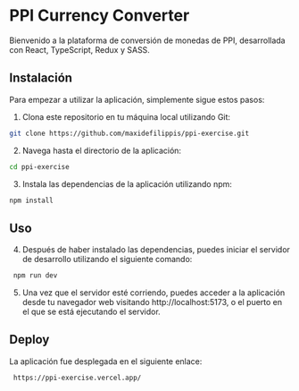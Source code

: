 # PPI Currency Converter

Bienvenido a la plataforma de conversión de monedas de PPI, desarrollada con React, TypeScript, Redux y SASS.

## Instalación

Para empezar a utilizar la aplicación, simplemente sigue estos pasos:

1. Clona este repositorio en tu máquina local utilizando Git:

```bash
git clone https://github.com/maxidefilippis/ppi-exercise.git

```

2. Navega hasta el directorio de la aplicación:

```bash
cd ppi-exercise
```

3. Instala las dependencias de la aplicación utilizando npm:

```bash
npm install
```

## Uso

4. Después de haber instalado las dependencias, puedes iniciar el servidor de desarrollo utilizando el siguiente comando:

```bash
 npm run dev
```

5. Una vez que el servidor esté corriendo, puedes acceder a la aplicación desde tu navegador web visitando http://localhost:5173, o el puerto en el que se está ejecutando el servidor.

## Deploy

La aplicación fue desplegada en el siguiente enlace:

```bash
 https://ppi-exercise.vercel.app/
```
